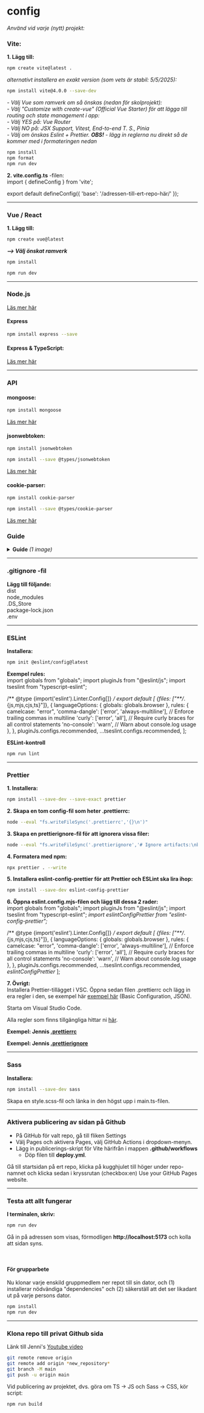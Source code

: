 # config
*Använd vid varje (nytt) projekt:*

### Vite:
**1. Lägg till:**
```bash
npm create vite@latest .
```
*alternativt installera en exakt version (som vets är stabil: 5/5/2025):*
```bash
npm install vite@4.0.0 --save-dev
```
*- Välj Vue som ramverk om så önskas (nedan för skolprojekt):*
<br>*- Välj "Customize with create-vue" (Official Vue Starter) för att lägga till routing och state management i app:*
<br>*- Välj YES på: Vue Router*
<br>*- Välj NO på: JSX Support, Vitest, End-to-end T. S., Pinia*
<br>*- Välj om önskas Eslint + Prettier. **OBS!** - lägg in reglerna nu direkt så de kommer med i formateringen nedan*

```bash
npm install
npm format
npm run dev
```
**2. vite.config.ts** -filen: <br>
import { defineConfig } from 'vite';

export default defineConfig({
  'base': '/adressen-till-ert-repo-här/'
});

-----

### Vue / React
**1. Lägg till:** 
```bash
npm create vue@latest
```
***--> Välj önskat ramverk***

```bash
npm install
```
```bash
npm run dev
```

-----

### Node.js
[Läs mer här](https://nodejs.org/en/download)

#### Express
```bash
npm install express --save
```
#### Express & TypeScript:
[Läs mer här](https://kinsta.com/blog/express-typescript/?utm_source=chatgpt.com)

-----

### API

#### mongoose:
```bash
npm install mongoose
```
[Läs mer här](https://www.npmjs.com/package/mongoose)

#### jsonwebtoken:
```bash
npm install jsonwebtoken
```
```bash
npm install --save @types/jsonwebtoken
```
[Läs mer här](https://www.npmjs.com/package/jsonwebtoken)

#### cookie-parser:
```bash
npm install cookie-parser
```
```bash
npm install --save @types/cookie-parser
```
[Läs mer här](https://www.npmjs.com/package/cookie-parser)

### Guide

<details>
<summary><strong>Guide</strong> <i>(1 image)</i></summary>

##### Från API-utvecklig kurs:
![Skärmavbild 2025-03-18 kl  08 52 38](https://github.com/user-attachments/assets/53734d58-5de6-4aaf-b91b-689aab7cf312)

</details>

-----

### .gitignore -fil
**Lägg till följande:** <br>
dist <br>
node_modules <br>
.DS_Store <br>
package-lock.json <br>
.env

-----

### ESLint
**Installera:** 
```bash
npm init @eslint/config@latest
```
**Exempel rules:** <br>
import globals from "globals";
import pluginJs from "@eslint/js";
import tseslint from "typescript-eslint";

/** @type {import('eslint').Linter.Config[]} */
export default [
  {files: ["**/*.{js,mjs,cjs,ts}"]},
  {
    languageOptions: { globals: globals.browser },
    rules: {
      camelcase: "error",
      'comma-dangle': ['error', 'always-multiline'], // Enforce trailing commas in multiline
      'curly': ['error', 'all'], // Require curly braces for all control statements
      'no-console': 'warn', // Warn about console.log usage
    },
  },
  pluginJs.configs.recommended,
  ...tseslint.configs.recommended,
];

**ESLint-kontroll**
```bash
npm run lint
```
-----

### Prettier
**1. Installera:** 
```bash
npm install --save-dev --save-exact prettier
```
**2. Skapa en tom config-fil som heter .prettierrc:** 
```bash
node --eval "fs.writeFileSync('.prettierrc','{}\n')"
```
**3. Skapa en prettierignore-fil för att ignorera vissa filer:** 
```bash
node --eval "fs.writeFileSync('.prettierignore','# Ignore artifacts:\nbuild\ncoverage\n')"
```
**4. Formatera med npm:** 
```bash
npx prettier . --write
```
**5. Installera eslint-config-prettier för att Prettier och ESLint ska lira ihop:** 
```bash
npm install --save-dev eslint-config-prettier
```
**6. Öppna eslint.config.mjs-filen och lägg till dessa 2 rader:** <br>
import globals from "globals";
import pluginJs from "@eslint/js";
import tseslint from "typescript-eslint";
*import eslintConfigPrettier from "eslint-config-prettier";*

/** @type {import('eslint').Linter.Config[]} */
export default [
  {files: ["**/*.{js,mjs,cjs,ts}"]},
  {
    languageOptions: { globals: globals.browser },
    rules: {
      camelcase: "error",
      'comma-dangle': ['error', 'always-multiline'], // Enforce trailing commas in multiline
      'curly': ['error', 'all'], // Require curly braces for all control statements
      'no-console': 'warn', // Warn about console.log usage
    },
  },
  pluginJs.configs.recommended,
  ...tseslint.configs.recommended,
  *eslintConfigPrettier*
];

**7. Övrigt:** <br>
Installera Prettier-tillägget i VSC.
Öppna sedan filen .prettierrc och lägg in era regler i den, se exempel här [exempel här](https://prettier.io/docs/en/configuration#basic-configuration) (Basic Configuration, JSON).

Starta om Visual Studio Code.

Alla regler som finns tillgängliga hittar ni [här](https://prettier.io/docs/en/options).

**Exempel: Jennis [.prettierrc](https://github.com/postmodernistx/configs/blob/main/.prettierrc.json)**

**Exempel: Jennis [.prettierignore](https://github.com/postmodernistx/configs/blob/main/.prettierignore)**

-----

### Sass
**Installera:** 
```bash
npm install --save-dev sass
```
Skapa en style.scss-fil och länka in den högst upp i main.ts-filen.

-----

### Aktivera publicering av sidan på Github
- På GitHub för valt repo, gå till fliken Settings
- Välj Pages och aktivera Pages, välj GitHub Actions i dropdown-menyn.
- Lägg in publicerings-skript för Vite härifrån i mappen **.github/workflows**
  - Döp filen till **deploy.yml**.

Gå till startsidan på ert repo, klicka på kugghjulet till höger under repo-namnet och klicka sedan i kryssrutan (checkbox:en) Use your GitHub Pages website.

-----

### Testa att allt fungerar
**I terminalen, skriv:**
```bash
npm run dev
```
Gå in på adressen som visas, förmodligen **http://localhost:5173** och kolla att sidan syns.

<br>

#### För grupparbete
Nu klonar varje enskild gruppmedlem ner repot till sin dator, och (1) installerar nödvändiga "dependencies" och (2) säkerställ att det ser likadant ut på varje persons dator.
```bash
npm install
npm run dev
```
-----

### Klona repo till privat Github sida
Länk till Jenni's [Youtube video](https://www.youtube.com/watch?v=AAP2b3fKYQ4)
```bash
git remote remove origin
git remote add origin *new_repository*
git branch -M main
git push -u origin main
```

Vid publicering av projektet, dvs. göra om TS -> JS och Sass -> CSS, kör script:
```bash
npm run build
```
